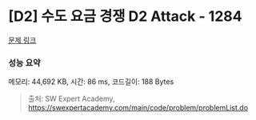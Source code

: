 # [D2] 수도 요금 경쟁 D2 Attack - 1284 

[문제 링크](https://swexpertacademy.com/main/code/problem/problemDetail.do?contestProbId=AV189xUaI8UCFAZN) 

### 성능 요약

메모리: 44,692 KB, 시간: 86 ms, 코드길이: 188 Bytes



> 출처: SW Expert Academy, https://swexpertacademy.com/main/code/problem/problemList.do